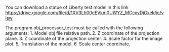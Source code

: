You can download a statue of Liberty test model in this link https://drive.google.com/file/d/1XV3Lh00eEVkm0UWYZ_MCcxyDjGxeldjo/view

The program obj_processor_test must be called with the following arguments:
	1. Model obj file relative path.
	2. Z coordinate of the projection plane.
	3. Z coordinate of the projection center.
	4. Scale factor for the image plot.
	5. Translation of the model.
	6. Scale center coordinate.